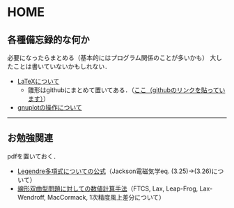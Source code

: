 # HOME

## 各種備忘録的な何か
必要になったらまとめる（基本的にはプログラム関係のことが多いかも） 
大したことは書いていないかもしれない．
- [LaTeXについて](src/latex.html)
    - 雛形はgithubにまとめて置いてある．（[ここ（githubのリンクを貼っています）](https://github.com/crutont0121/LaTeX_open/tree/main/prb)）
- [gnuplotの操作について](src/gnuplot.html)

---
## お勉強関連
pdfを置いておく．
- [Legendre多項式についての公式](src/doc/jackson3_app1.pdf)（Jackson電磁気学eq. (3.25)→(3.26)について）
- [線形双曲型問題に対しての数値計算手法](src/doc/lin_hyp.pdf)（FTCS, Lax, Leap-Frog, Lax-Wendroff, MacCormack, 1次精度風上差分について）




